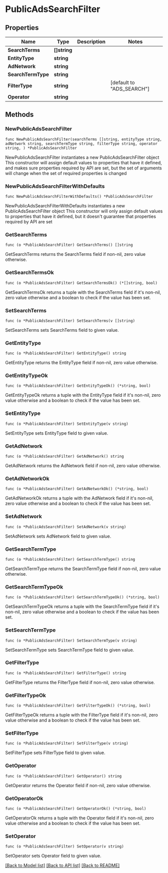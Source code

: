 # PublicAdsSearchFilter

## Properties

Name | Type | Description | Notes
------------ | ------------- | ------------- | -------------
**SearchTerms** | **[]string** |  | 
**EntityType** | **string** |  | 
**AdNetwork** | **string** |  | 
**SearchTermType** | **string** |  | 
**FilterType** | **string** |  | [default to "ADS_SEARCH"]
**Operator** | **string** |  | 

## Methods

### NewPublicAdsSearchFilter

`func NewPublicAdsSearchFilter(searchTerms []string, entityType string, adNetwork string, searchTermType string, filterType string, operator string, ) *PublicAdsSearchFilter`

NewPublicAdsSearchFilter instantiates a new PublicAdsSearchFilter object
This constructor will assign default values to properties that have it defined,
and makes sure properties required by API are set, but the set of arguments
will change when the set of required properties is changed

### NewPublicAdsSearchFilterWithDefaults

`func NewPublicAdsSearchFilterWithDefaults() *PublicAdsSearchFilter`

NewPublicAdsSearchFilterWithDefaults instantiates a new PublicAdsSearchFilter object
This constructor will only assign default values to properties that have it defined,
but it doesn't guarantee that properties required by API are set

### GetSearchTerms

`func (o *PublicAdsSearchFilter) GetSearchTerms() []string`

GetSearchTerms returns the SearchTerms field if non-nil, zero value otherwise.

### GetSearchTermsOk

`func (o *PublicAdsSearchFilter) GetSearchTermsOk() (*[]string, bool)`

GetSearchTermsOk returns a tuple with the SearchTerms field if it's non-nil, zero value otherwise
and a boolean to check if the value has been set.

### SetSearchTerms

`func (o *PublicAdsSearchFilter) SetSearchTerms(v []string)`

SetSearchTerms sets SearchTerms field to given value.


### GetEntityType

`func (o *PublicAdsSearchFilter) GetEntityType() string`

GetEntityType returns the EntityType field if non-nil, zero value otherwise.

### GetEntityTypeOk

`func (o *PublicAdsSearchFilter) GetEntityTypeOk() (*string, bool)`

GetEntityTypeOk returns a tuple with the EntityType field if it's non-nil, zero value otherwise
and a boolean to check if the value has been set.

### SetEntityType

`func (o *PublicAdsSearchFilter) SetEntityType(v string)`

SetEntityType sets EntityType field to given value.


### GetAdNetwork

`func (o *PublicAdsSearchFilter) GetAdNetwork() string`

GetAdNetwork returns the AdNetwork field if non-nil, zero value otherwise.

### GetAdNetworkOk

`func (o *PublicAdsSearchFilter) GetAdNetworkOk() (*string, bool)`

GetAdNetworkOk returns a tuple with the AdNetwork field if it's non-nil, zero value otherwise
and a boolean to check if the value has been set.

### SetAdNetwork

`func (o *PublicAdsSearchFilter) SetAdNetwork(v string)`

SetAdNetwork sets AdNetwork field to given value.


### GetSearchTermType

`func (o *PublicAdsSearchFilter) GetSearchTermType() string`

GetSearchTermType returns the SearchTermType field if non-nil, zero value otherwise.

### GetSearchTermTypeOk

`func (o *PublicAdsSearchFilter) GetSearchTermTypeOk() (*string, bool)`

GetSearchTermTypeOk returns a tuple with the SearchTermType field if it's non-nil, zero value otherwise
and a boolean to check if the value has been set.

### SetSearchTermType

`func (o *PublicAdsSearchFilter) SetSearchTermType(v string)`

SetSearchTermType sets SearchTermType field to given value.


### GetFilterType

`func (o *PublicAdsSearchFilter) GetFilterType() string`

GetFilterType returns the FilterType field if non-nil, zero value otherwise.

### GetFilterTypeOk

`func (o *PublicAdsSearchFilter) GetFilterTypeOk() (*string, bool)`

GetFilterTypeOk returns a tuple with the FilterType field if it's non-nil, zero value otherwise
and a boolean to check if the value has been set.

### SetFilterType

`func (o *PublicAdsSearchFilter) SetFilterType(v string)`

SetFilterType sets FilterType field to given value.


### GetOperator

`func (o *PublicAdsSearchFilter) GetOperator() string`

GetOperator returns the Operator field if non-nil, zero value otherwise.

### GetOperatorOk

`func (o *PublicAdsSearchFilter) GetOperatorOk() (*string, bool)`

GetOperatorOk returns a tuple with the Operator field if it's non-nil, zero value otherwise
and a boolean to check if the value has been set.

### SetOperator

`func (o *PublicAdsSearchFilter) SetOperator(v string)`

SetOperator sets Operator field to given value.



[[Back to Model list]](../README.md#documentation-for-models) [[Back to API list]](../README.md#documentation-for-api-endpoints) [[Back to README]](../README.md)


